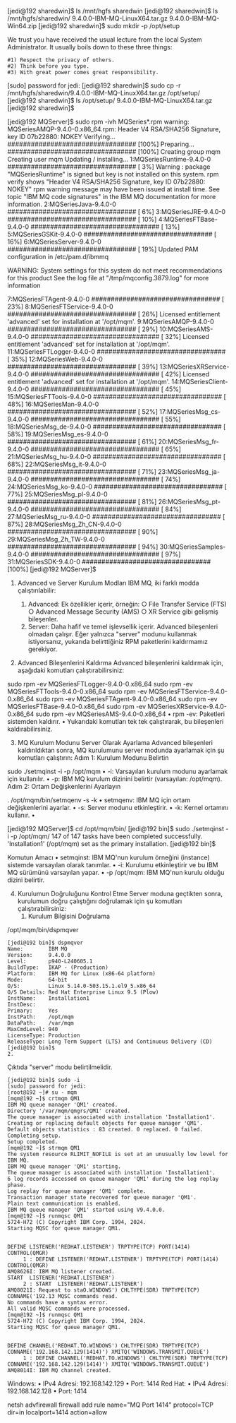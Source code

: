 [jedi@192 sharedwin]$ ls /mnt/hgfs
sharedwin
[jedi@192 sharedwin]$ ls /mnt/hgfs/sharedwin/
9.4.0.0-IBM-MQ-LinuxX64.tar.gz  9.4.0.0-IBM-MQ-Win64.zip
[jedi@192 sharedwin]$ sudo mkdir -p /opt/setup

We trust you have received the usual lecture from the local System
Administrator. It usually boils down to these three things:

    #1) Respect the privacy of others.
    #2) Think before you type.
    #3) With great power comes great responsibility.

[sudo] password for jedi: 
[jedi@192 sharedwin]$ sudo cp -r /mnt/hgfs/sharedwin/9.4.0.0-IBM-MQ-LinuxX64.tar.gz /opt/setup/
[jedi@192 sharedwin]$ ls /opt/setup/
9.4.0.0-IBM-MQ-LinuxX64.tar.gz
[jedi@192 sharedwin]$ 


[jedi@192 MQServer]$ sudo rpm -ivh MQSeries*.rpm
warning: MQSeriesAMQP-9.4.0-0.x86_64.rpm: Header V4 RSA/SHA256 Signature, key ID 07b22880: NOKEY
Verifying...                          ################################# [100%]
Preparing...                          ################################# [100%]
Creating group mqm
Creating user mqm
Updating / installing...
   1:MQSeriesRuntime-9.4.0-0          ################################# [  3%]
Warning : package "MQSeriesRuntime" is signed but key is not installed on this system.
          rpm verify shows "Header V4 RSA/SHA256 Signature, key ID 07b22880: NOKEY"
          rpm warning message may have been issued at install time.
          See topic "IBM MQ code signatures" in the IBM MQ documentation for more information.
   2:MQSeriesJava-9.4.0-0             ################################# [  6%]
   3:MQSeriesJRE-9.4.0-0              ################################# [ 10%]
   4:MQSeriesFTBase-9.4.0-0           ################################# [ 13%]
   5:MQSeriesGSKit-9.4.0-0            ################################# [ 16%]
   6:MQSeriesServer-9.4.0-0           ################################# [ 19%]
Updated PAM configuration in /etc/pam.d/ibmmq

WARNING: System settings for this system do not meet recommendations for this product 
         See the log file at "/tmp/mqconfig.3879.log" for more information

   7:MQSeriesFTAgent-9.4.0-0          ################################# [ 23%]
   8:MQSeriesFTService-9.4.0-0        ################################# [ 26%]
Licensed entitlement 'advanced' set for installation at '/opt/mqm'.
   9:MQSeriesAMQP-9.4.0-0             ################################# [ 29%]
  10:MQSeriesAMS-9.4.0-0              ################################# [ 32%]
Licensed entitlement 'advanced' set for installation at '/opt/mqm'.
  11:MQSeriesFTLogger-9.4.0-0         ################################# [ 35%]
  12:MQSeriesWeb-9.4.0-0              ################################# [ 39%]
  13:MQSeriesXRService-9.4.0-0        ################################# [ 42%]
Licensed entitlement 'advanced' set for installation at '/opt/mqm'.
  14:MQSeriesClient-9.4.0-0           ################################# [ 45%]
  15:MQSeriesFTTools-9.4.0-0          ################################# [ 48%]
  16:MQSeriesMan-9.4.0-0              ################################# [ 52%]
  17:MQSeriesMsg_cs-9.4.0-0           ################################# [ 55%]
  18:MQSeriesMsg_de-9.4.0-0           ################################# [ 58%]
  19:MQSeriesMsg_es-9.4.0-0           ################################# [ 61%]
  20:MQSeriesMsg_fr-9.4.0-0           ################################# [ 65%]
  21:MQSeriesMsg_hu-9.4.0-0           ################################# [ 68%]
  22:MQSeriesMsg_it-9.4.0-0           ################################# [ 71%]
  23:MQSeriesMsg_ja-9.4.0-0           ################################# [ 74%]
  24:MQSeriesMsg_ko-9.4.0-0           ################################# [ 77%]
  25:MQSeriesMsg_pl-9.4.0-0           ################################# [ 81%]
  26:MQSeriesMsg_pt-9.4.0-0           ################################# [ 84%]
  27:MQSeriesMsg_ru-9.4.0-0           ################################# [ 87%]
  28:MQSeriesMsg_Zh_CN-9.4.0-0        ################################# [ 90%]
  29:MQSeriesMsg_Zh_TW-9.4.0-0        ################################# [ 94%]
  30:MQSeriesSamples-9.4.0-0          ################################# [ 97%]
  31:MQSeriesSDK-9.4.0-0              ################################# [100%]
[jedi@192 MQServer]$ 



1. Advanced ve Server Kurulum Modları
IBM MQ, iki farklı modda çalıştırılabilir:
	1. Advanced: Ek özellikler içerir, örneğin:
		○ File Transfer Service (FTS)
		○ Advanced Message Security (AMS)
		○ XR Service gibi gelişmiş bileşenler.
	2. Server: Daha hafif ve temel işlevsellik içerir. Advanced bileşenleri olmadan çalışır.
Eğer yalnızca "server" modunu kullanmak istiyorsanız, yukarıda belirttiğiniz RPM paketlerini kaldırmamız gerekiyor.

2. Advanced Bileşenlerini Kaldırma
Advanced bileşenlerini kaldırmak için, aşağıdaki komutları çalıştırabilirsiniz:

sudo rpm -ev MQSeriesFTLogger-9.4.0-0.x86_64
sudo rpm -ev MQSeriesFTTools-9.4.0-0.x86_64
sudo rpm -ev MQSeriesFTService-9.4.0-0.x86_64
sudo rpm -ev MQSeriesFTAgent-9.4.0-0.x86_64
sudo rpm -ev MQSeriesFTBase-9.4.0-0.x86_64
sudo rpm -ev MQSeriesXRService-9.4.0-0.x86_64
sudo rpm -ev MQSeriesAMS-9.4.0-0.x86_64
	• rpm -ev: Paketleri sistemden kaldırır.
	• Yukarıdaki komutları tek tek çalıştırarak, bu bileşenleri kaldırabilirsiniz.

3. MQ Kurulum Modunu Server Olarak Ayarlama
Advanced bileşenleri kaldırıldıktan sonra, MQ kurulumunu server modunda ayarlamak için şu komutları çalıştırın:
Adım 1: Kurulum Modunu Belirtin

sudo ./setmqinst -i -p /opt/mqm
	• -i: Varsayılan kurulum modunu ayarlamak için kullanılır.
	• -p: IBM MQ kurulum dizinini belirtir (varsayılan: /opt/mqm).
Adım 2: Ortam Değişkenlerini Ayarlayın

. /opt/mqm/bin/setmqenv -s -k
	• setmqenv: IBM MQ için ortam değişkenlerini ayarlar.
	• -s: Server modunu etkinleştirir.
	• -k: Kernel ortamını kullanır.
	• 
	
[jedi@192 MQServer]$ cd /opt/mqm/bin/
[jedi@192 bin]$ sudo ./setmqinst -i -p /opt/mqm/
147 of 147 tasks have been completed successfully.
'Installation1' (/opt/mqm) set as the primary installation.
[jedi@192 bin]$ 


Komutun Amacı
	• setmqinst: IBM MQ'nun kurulum örneğini (instance) sistemde varsayılan olarak tanımlar.
	• -i: Kurulumu etkinleştirir ve bu IBM MQ sürümünü varsayılan yapar.
	• -p /opt/mqm: IBM MQ'nun kurulu olduğu dizini belirtir.

4. Kurulumun Doğruluğunu Kontrol Etme
Server moduna geçtikten sonra, kurulumun doğru çalıştığını doğrulamak için şu komutları çalıştırabilirsiniz:
	1. Kurulum Bilgisini Doğrulama

/opt/mqm/bin/dspmqver


	[jedi@192 bin]$ dspmqver
	Name:        IBM MQ
	Version:     9.4.0.0
	Level:       p940-L240605.1
	BuildType:   IKAP - (Production)
	Platform:    IBM MQ for Linux (x86-64 platform)
	Mode:        64-bit
	O/S:         Linux 5.14.0-503.15.1.el9_5.x86_64
	O/S Details: Red Hat Enterprise Linux 9.5 (Plow)
	InstName:    Installation1
	InstDesc:    
	Primary:     Yes
	InstPath:    /opt/mqm
	DataPath:    /var/mqm
	MaxCmdLevel: 940
	LicenseType: Production
	ReleaseType: Long Term Support (LTS) and Continuous Delivery (CD)
	[jedi@192 bin]$ 
	2. 

Çıktıda "server" modu belirtilmelidir.


	[jedi@192 bin]$ sudo -i
	[sudo] password for jedi: 
	[root@192 ~]# su - mqm
	[mqm@192 ~]$ crtmqm QM1
	IBM MQ queue manager 'QM1' created.
	Directory '/var/mqm/qmgrs/QM1' created.
	The queue manager is associated with installation 'Installation1'.
	Creating or replacing default objects for queue manager 'QM1'.
	Default objects statistics : 83 created. 0 replaced. 0 failed.
	Completing setup.
	Setup completed.
	[mqm@192 ~]$ strmqm QM1
	The system resource RLIMIT_NOFILE is set at an unusually low level for IBM MQ.
	IBM MQ queue manager 'QM1' starting.
	The queue manager is associated with installation 'Installation1'.
	6 log records accessed on queue manager 'QM1' during the log replay phase.
	Log replay for queue manager 'QM1' complete.
	Transaction manager state recovered for queue manager 'QM1'.
	Plain text communication is enabled.
	IBM MQ queue manager 'QM1' started using V9.4.0.0.
	[mqm@192 ~]$ runmqsc QM1
	5724-H72 (C) Copyright IBM Corp. 1994, 2024.
	Starting MQSC for queue manager QM1.
	
	
	DEFINE LISTENER('REDHAT.LISTENER') TRPTYPE(TCP) PORT(1414) CONTROL(QMGR)
	     1 : DEFINE LISTENER('REDHAT.LISTENER') TRPTYPE(TCP) PORT(1414) CONTROL(QMGR)
	AMQ8626I: IBM MQ listener created.
	START  LISTENER('REDHAT.LISTENER')
	     2 : START  LISTENER('REDHAT.LISTENER')
	AMQ8021I: Request to staO.WINDOWS') CHLTYPE(SDR) TRPTYPE(TCP) CONNAME('192.13 MQSC commands read.
	No commands have a syntax error.
	All valid MQSC commands were processed.
	[mqm@192 ~]$ runmqsc QM1
	5724-H72 (C) Copyright IBM Corp. 1994, 2024.
	Starting MQSC for queue manager QM1.
	
	
	DEFINE CHANNEL('REDHAT.TO.WINDOWS') CHLTYPE(SDR) TRPTYPE(TCP) CONNAME('192.168.142.129(1414)') XMITQ('WINDOWS.TRANSMIT.QUEUE') 
	     1 : DEFINE CHANNEL('REDHAT.TO.WINDOWS') CHLTYPE(SDR) TRPTYPE(TCP) CONNAME('192.168.142.129(1414)') XMITQ('WINDOWS.TRANSMIT.QUEUE')
	AMQ8014I: IBM MQ channel created.

Windows:
	• IPv4 Adresi: 192.168.142.129
	• Port: 1414
Red Hat:
	• IPv4 Adresi: 192.168.142.128
	• Port: 1414

netsh advfirewall firewall add rule name="MQ Port 1414" protocol=TCP dir=in localport=1414 action=allow
